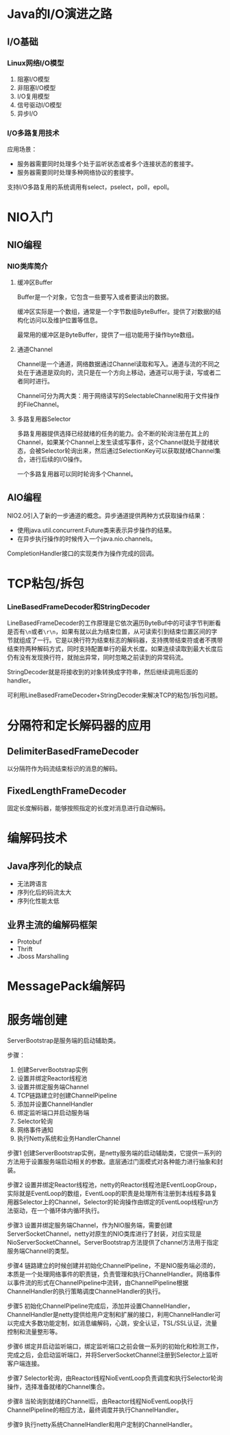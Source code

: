 # Java的I/O演进之路
## I/O基础
### Linux网络I/O模型

1. 阻塞I/O模型
2. 非阻塞I/O模型
3. I/O复用模型
4. 信号驱动I/O模型
5. 异步I/O

### I/O多路复用技术
应用场景：

* 服务器需要同时处理多个处于监听状态或者多个连接状态的套接字。
* 服务器需要同时处理多种网络协议的套接字。

支持I/O多路复用的系统调用有select，pselect，poll，epoll。

# NIO入门
## NIO编程
### NIO类库简介

1. 缓冲区Buffer
	
	Buffer是一个对象，它包含一些要写入或者要读出的数据。
	
	缓冲区实际是一个数组，通常是一个字节数组ByteBuffer。提供了对数据的结构化访问以及维护位置等信息。
	
	最常用的缓冲区是ByteBuffer，提供了一组功能用于操作byte数组。

2. 通道Channel
	
	Channel是一个通道，网络数据通过Channel读取和写入。通道与流的不同之处在于通道是双向的，流只是在一个方向上移动，通道可以用于读，写或者二者同时进行。
	
	Channel可分为两大类：用于网络读写的SelectableChannel和用于文件操作的FileChannel。
	
3. 多路复用器Selector
	
	多路复用器提供选择已经就绪的任务的能力。会不断的轮询注册在其上的Channel，如果某个Channel上发生读或写事件，这个Channel就处于就绪状态，会被Selector轮询出来，然后通过SelectionKey可以获取就绪Channel集合，进行后续的I/O操作。
	
	一个多路复用器可以同时轮询多个Channel。
	
## AIO编程
NIO2.0引入了新的一步通道的概念。异步通道提供两种方式获取操作结果：

* 使用java.util.concurrent.Future类来表示异步操作的结果。
* 在异步执行操作的时候传入一个java.nio.channels。

CompletionHandler接口的实现类作为操作完成的回调。

# TCP粘包/拆包
### LineBasedFrameDecoder和StringDecoder
LineBasedFrameDecoder的工作原理是它依次遍历ByteBuf中的可读字节判断看是否有`\n`或者`\r\n`，如果有就以此为结束位置，从可读索引到结束位置区间的字节就组成了一行。它是以换行符为结束标志的解码器，支持携带结束符或者不携带结束符两种解码方式，同时支持配置单行的最大长度。如果连续读取到最大长度后仍有没有发现换行符，就抛出异常，同时忽略之前读到的异常码流。

StringDecoder就是将接收到的对象转换成字符串，然后继续调用后面的handler。

可利用LineBasedFrameDecoder+StringDecoder来解决TCP的粘包/拆包问题。

# 分隔符和定长解码器的应用
## DelimiterBasedFrameDecoder
以分隔符作为码流结束标识的消息的解码。

## FixedLengthFrameDecoder
固定长度解码器，能够按照指定的长度对消息进行自动解码。

# 编解码技术
## Java序列化的缺点

* 无法跨语言
* 序列化后的码流太大
* 序列化性能太低

## 业界主流的编解码框架

* Protobuf
* Thrift
* Jboss Marshalling

# MessagePack编解码

# 服务端创建

ServerBootstrap是服务端的启动辅助类。

步骤：

1. 创建ServerBootstrap实例
2. 设置并绑定Reactor线程池
3. 设置并绑定服务端Channel
4. TCP链路建立时创建ChannelPipeline
5. 添加并设置ChannelHandler
6. 绑定监听端口并启动服务端
7. Selector轮询
8. 网络事件通知
9. 执行Netty系统和业务HandlerChannel

步骤1 创建ServerBootstrap实例，是netty服务端的启动辅助类，它提供一系列的方法用于设置服务端启动相关的参数。底层通过门面模式对各种能力进行抽象和封装。

步骤2 设置并绑定Reactor线程池，netty的Reactor线程池是EventLoopGroup，实际就是EventLoop的数组，EventLoop的职责是处理所有注册到本线程多路复用器Selector上的Channel，Selector的轮询操作由绑定的EventLoop线程run方法驱动，在一个循环体内循环执行。

步骤3 设置并绑定服务端Channel，作为NIO服务端，需要创建ServerSocketChannel，netty对原生的NIO类库进行了封装，对应实现是NioServerSocketChannel。ServerBootstrap方法提供了channel方法用于指定服务端Channel的类型。

步骤4 链路建立的时候创建并初始化ChannelPipeline，不是NIO服务端必须的，本质是一个处理网络事件的职责链，负责管理和执行ChannelHandler。网络事件以事件流的形式在ChannelPipeline中流转，由ChannelPipeline根据ChannelHandler的执行策略调度ChannelHandler的执行。

步骤5 初始化ChannelPipeline完成后，添加并设置ChannelHandler，ChannelHandler是netty提供给用户定制和扩展的接口，利用ChannelHandler可以完成大多数功能定制，如消息编解码，心跳，安全认证，TSL/SSL认证，流量控制和流量整形等。

步骤6 绑定并启动监听端口，绑定监听端口之前会做一系列的初始化和检测工作，完成之后，会启动监听端口，并将ServerSocketChannel注册到Selector上监听客户端连接。

步骤7 Selector轮询，由Reactor线程NioEventLoop负责调度和执行Selector轮询操作，选择准备就绪的Channel集合。

步骤8 当轮询到就绪的Channel后，由Reactor线程NioEventLoop执行ChannelPipeline的相应方法，最终调度并执行ChannelHandler。

步骤9 执行netty系统ChannelHandler和用户定制的ChannelHandler。
